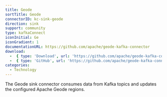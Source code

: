 ```yaml
---
title: Geode
sortTitle: Geode
connectorID: kc-sink-geode
direction: sink
support: community
type: kafkaConnect
iconInitial: Ge
iconGradient: 1
documentationURL: https://github.com/apache/geode-kafka-connector
download:
  -  { type: 'Download', url: 'https://github.com/apache/geode-kafka-connector/releases' }
  -  { type: 'GitHub', url: 'https://github.com/apache/geode-kafka-connector' }
categories:
  - Technology
---
```

The Geode sink connector consumes data from Kafka topics and updates the configured Apache Geode regions.
